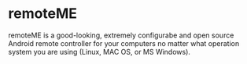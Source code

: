 remoteME
========

remoteME is a good-looking, extremely configurabe and open source Android remote controller for your computers no matter what operation system you are using (Linux, MAC OS, or MS Windows).
